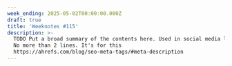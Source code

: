 ```yaml
---
week_ending: 2025-05-02T00:00:00.000Z
draft: true
title: 'Weeknotes #115'
description: >-
  TODO Put a broad summary of the contents here. Used in social media links etc.
  No more than 2 lines. It's for this
  https://ahrefs.com/blog/seo-meta-tags/#meta-description
---
```



